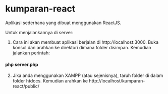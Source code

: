# kumparan-react

Aplikasi sederhana yang dibuat menggunakan ReactJS.

Untuk menjalankannya di server:

1. Cara ini akan membuat aplikasi berjalan di http://localhost:3000. Buka konsol dan arahkan ke direktori dimana folder disimpan. Kemudian jalankan perintah:

#### php server.php

2. Jika anda menggunakan XAMPP (atau sejenisnya), taruh folder di dalam folder htdocs. Kemudian arahkan ke http://localhost/kumparan-react/public/
